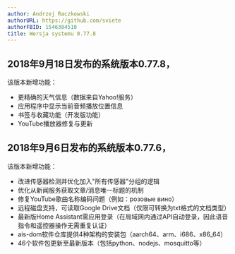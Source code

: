 ```yaml
---
author: Andrzej Raczkowski
authorURL: https://github.com/sviete
authorFBID: 1546384510
title: Wersja systemu 0.77.8  
---
```


## 2018年9月18日发布的系统版本0.77.8，

该版本新增功能：

- 更精确的天气信息（数据来自Yahoo!服务）
- 应用程序中显示当前音频播放位置信息
- 书签与收藏功能（开发版功能）
- YouTube播放器修复与更新

## 2018年9月6日发布的系统版本0.77.6，

该版本新增功能：

- 改进传感器检测并优化加入"所有传感器"分组的逻辑
- 优化从新闻服务获取文章/消息唯一标题的机制
- 修复YouTube歌曲名称编码问题（例如：розовые вино）
- 远程磁盘支持，可读取Google Drive文档（仅限可转换为txt格式的文档类型）
- 最新版Home Assistant需应用登录（在局域网内通过API自动登录，因此语音指令和遥控器操作无需重复认证）
- ais-dom软件仓库提供4种架构的安装包（aarch64、arm、i686、x86_64）
- 46个软件包更新至最新版本（包括python、nodejs、mosquitto等）